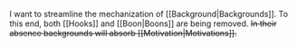 I want to streamline the mechanization of [[Background|Backgrounds]]. To this end, both [[Hooks]] and [[Boon|Boons]] are being removed. ~~In their absence backgrounds will absorb [[Motivation|Motivations]].~~